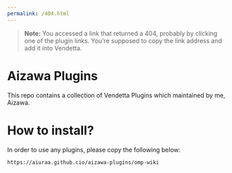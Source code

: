 ```yaml
---
permalink: /404.html
---
```

> **Note:** You accessed a link that returned a 404, probably by clicking one of the plugin links. You're supposed to copy the link address and add it into Vendetta.



<!--# Vendetta Plugins Template
This repo contains a template for creating [Vendetta](https://github.com/vendetta-mod/Vendetta) plugins.

# How to install?
Paste a plugin URL into the Plugins page of Vendetta, following a basic format of:

https://`YOUR_GITHUB_USERNAME`.github.io/`REPO_NAME`/`PLUGIN_NAME`-->

# Aizawa Plugins
This repo contains a collection of Vendetta Plugins which maintained by me, Aizawa.

# How to install?
In order to use any plugins, please copy the following below:

```
https://aiuraa.github.cio/aizawa-plugins/omp-wiki
```
